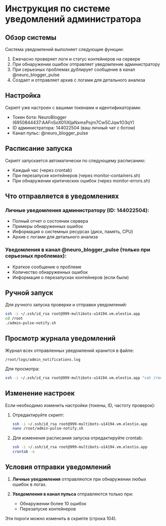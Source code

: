 # Инструкция по системе уведомлений администратора

## Обзор системы

Система уведомлений выполняет следующие функции:
1. Ежечасно проверяет логи и статус контейнеров на сервере
2. При обнаружении ошибок отправляет уведомление администратору
3. При серьезных проблемах дублирует сообщение в канал @neuro_blogger_pulse
4. Создает и отправляет архив с логами для детального анализа

## Настройка

Скрипт уже настроен с вашими токенами и идентификаторами:
- Токен бота: NeuroBlogger (6950844437:AAFnSoX01iXljaNxmsPojm7Cw5CJqw1O3qY)
- ID администратора: 144022504 (ваш личный чат с ботом)
- Канал пульс: @neuro_blogger_pulse

## Расписание запуска

Скрипт запускается автоматически по следующему расписанию:
- Каждый час (через crontab)
- При перезапуске контейнеров (через mоnitor-containers.sh)
- При обнаружении критических ошибок (через mоnitor-errors.sh)

## Что отправляется в уведомлениях

### Личные уведомления администратору (ID: 144022504):
- Полный отчет о состоянии сервера
- Примеры обнаруженных ошибок
- Информация о системных ресурсах (диск, память, CPU)
- Архив с логами для детального анализа

### Уведомления в канал @neuro_blogger_pulse (только при серьезных проблемах):
- Краткое сообщение о проблеме
- Количество обнаруженных ошибок
- Информация о перезапусках контейнеров (если были)

## Ручной запуск

Для ручного запуска проверки и отправки уведомлений:
```bash
ssh -i ~/.ssh/id_rsa root@999-multibots-u14194.vm.elestio.app
cd /root
./admin-pulse-notify.sh
```

## Просмотр журнала уведомлений

Журнал всех отправленных уведомлений хранится в файле:
```
/root/logs/admin_notifications.log
```

Для просмотра:
```bash
ssh -i ~/.ssh/id_rsa root@999-multibots-u14194.vm.elestio.app "cat /root/logs/admin_notifications.log"
```

## Изменение настроек

Если необходимо изменить настройки (токены, ID, частоту проверок):

1. Отредактируйте скрипт:
   ```bash
   ssh -i ~/.ssh/id_rsa root@999-multibots-u14194.vm.elestio.app
   nano /root/admin-pulse-notify.sh
   ```

2. Для изменения расписания запуска отредактируйте crontab:
   ```bash
   ssh -i ~/.ssh/id_rsa root@999-multibots-u14194.vm.elestio.app
   crontab -e
   ```

## Условия отправки уведомлений

1. **Личные уведомления** отправляются при обнаружении любых ошибок в логах.

2. **Уведомления в канал пульса** отправляются только при:
   - Обнаружении более 10 ошибок
   - Перезапуске контейнеров
   
Эти пороги можно изменить в скрипте (строка 104). 